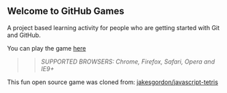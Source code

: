 ## Welcome to GitHub Games

A project based learning activity for people who are getting started with Git and GitHub.

You can play the game [here](https://eecarus.github.io/github-games/)

>> _*SUPPORTED BROWSERS*: Chrome, Firefox, Safari, Opera and IE9+_

This fun open source game was cloned from: [jakesgordon/javascript-tetris](https://github.com/jakesgordon/javascript-tetris)
